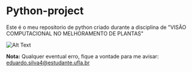 # Python-project
Este é o meu repositorio de python criado durante a disciplina de "VISÃO COMPUTACIONAL NO MELHORAMENTO DE PLANTAS"

![Alt Text](https://panda.ime.usp.br/aulasPython/static/aulasPython/_images/python-logo.png)

 **Nota:**
Qualquer eventual erro, fique a vontade para me avisar: eduardo.silva4@estudante.ufla.br
